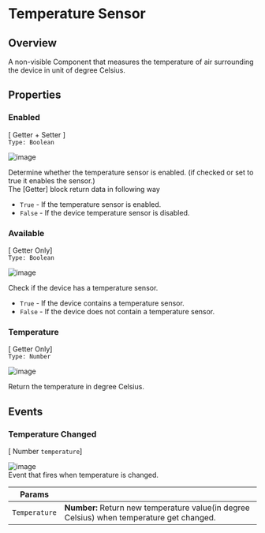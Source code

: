 # Temperature Sensor

## Overview
  
A non-visible Component that measures the temperature of air surrounding the device in unit of degree Celsius.

  
## Properties

  

### Enabled   
\[ Getter + Setter \]  
`Type: Boolean`       

![image](url)  

Determine whether the temperature sensor is enabled. (if checked or set to true it enables the sensor.)  
The [Getter] block return data in following way  


* `True` - If the temperature sensor is enabled. 
* `False` - If the device temperature sensor is disabled. 

### Available 
\[ Getter Only\]  
`Type: Boolean`       
  
![image](url)   

Check if the device has a temperature sensor. 
* `True` - If the device contains a temperature sensor. 
* `False` - If the device does not contain a temperature sensor. 




### Temperature 
\[ Getter Only\]  
`Type: Number`      
  
![image](url)   

Return the temperature in degree Celsius.
## Events  
### Temperature Changed  
\[ Number `temperature`\]   
  
![image](url)  
Event that fires when temperature is changed.  

Params           |  []()       
---------------- | ------- 
`Temperature`          | **Number:**  Return new temperature value(in degree Celsius) when temperature get changed.

